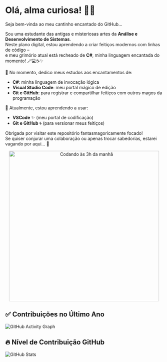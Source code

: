 # Olá, alma curiosa! 👻💫  
Seja bem-vinda ao meu cantinho encantado do GitHub...

Sou uma estudante das antigas e misteriosas artes da **Análise e Desenvolvimento de Sistemas**.  
Neste plano digital, estou aprendendo a criar feitiços modernos com linhas de código –  
e meu grimório atual está recheado de **C#**, minha linguagem encantada do momento! 🪄💻☕✨

🌿 No momento, dedico meus estudos aos encantamentos de:
- **C#**: minha linguagem de invocação lógica
- **Visual Studio Code**: meu portal mágico de edição
- **Git e GitHub**: para registrar e compartilhar feitiços com outros magos da programação

🧰 Atualmente, estou aprendendo a usar:
- **VSCode** ✨ (meu portal de codificação)
- **Git e GitHub** 🌀 (para versionar meus feitiços)
 
Obrigada por visitar este repositório fantasmagoricamente focado!  
Se quiser conjurar uma colaboração ou apenas trocar sabedorias, estarei vagando por aqui... 🔮

<p align="center">
  <img src="https://i.pinimg.com/originals/f0/f0/d9/f0f0d932d6e39c7af5aa305cbd8da735.gif" alt="Codando às 3h da manhã" width="480"/>
</p>

## ✅ Contribuições no Último Ano

![GitHub Activity Graph](https://github-readme-activity-graph.cyclic.app/graph?username=GhostAH00&bg_color=0d1117&color=9be7a2&line=9b59b6&point=58d68d&area=true&area_color=a569bd&hide_border=true)

## 🔥 Nível de Contribuição GitHub

![GitHub Stats](https://github-readme-stats.vercel.app/api/top-langs/?username=GhostAH00&layout=compact&theme=dark&hide_border=true)
